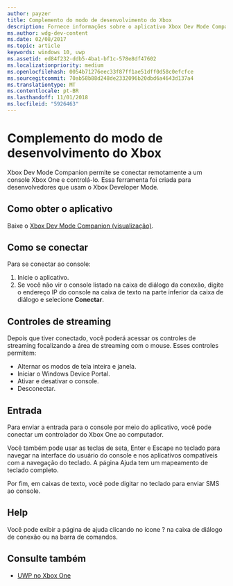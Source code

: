 ```yaml
---
author: payzer
title: Complemento do modo de desenvolvimento do Xbox
description: Fornece informações sobre o aplicativo Xbox Dev Mode Companion.
ms.author: wdg-dev-content
ms.date: 02/08/2017
ms.topic: article
keywords: windows 10, uwp
ms.assetid: ed84f232-ddb5-4ba1-bf1c-578e8df47602
ms.localizationpriority: medium
ms.openlocfilehash: 0054b71276eec33f87ff1ae51dff0d58c0efcfce
ms.sourcegitcommit: 70ab58b88d248de2332096b20dbd6a4643d137a4
ms.translationtype: MT
ms.contentlocale: pt-BR
ms.lasthandoff: 11/01/2018
ms.locfileid: "5926463"
---
```

# <a name="xbox-dev-mode-companion"></a>Complemento do modo de desenvolvimento do Xbox

Xbox Dev Mode Companion permite se conectar remotamente a um console Xbox One e controlá-lo. Essa ferramenta foi criada para desenvolvedores que usam o Xbox Developer Mode.

## <a name="how-to-get-the-app"></a>Como obter o aplicativo  
Baixe o [Xbox Dev Mode Companion (visualização)](https://www.microsoft.com/store/p/xbox-dev-mode-companion/9nblggh519cp).

## <a name="how-to-connect"></a>Como se conectar   
Para se conectar ao console:

1. Inicie o aplicativo.   
2. Se você não vir o console listado na caixa de diálogo da conexão, digite o endereço IP do console na caixa de texto na parte inferior da caixa de diálogo e selecione **Conectar**.

## <a name="streaming-controls"></a>Controles de streaming
Depois que tiver conectado, você poderá acessar os controles de streaming focalizando a área de streaming com o mouse. Esses controles permitem:
* Alternar os modos de tela inteira e janela.
* Iniciar o Windows Device Portal.
* Ativar e desativar o console.
* Desconectar.

## <a name="input"></a>Entrada
Para enviar a entrada para o console por meio do aplicativo, você pode conectar um controlador do Xbox One ao computador.   
    
Você também pode usar as teclas de seta, Enter e Escape no teclado para navegar na interface do usuário do console e nos aplicativos compatíveis com a navegação do teclado. A página Ajuda tem um mapeamento de teclado completo.   
   
Por fim, em caixas de texto, você pode digitar no teclado para enviar SMS ao console.   

## <a name="help"></a>Help
Você pode exibir a página de ajuda clicando no ícone ? na caixa de diálogo de conexão ou na barra de comandos.

## <a name="see-also"></a>Consulte também
- [UWP no Xbox One](index.md)
